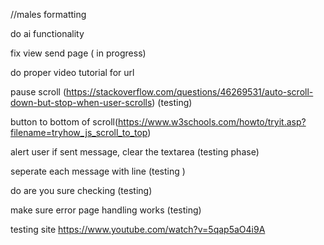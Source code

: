

//males formatting

do ai functionality

fix view send page ( in progress)

do proper video tutorial for url 

pause scroll (https://stackoverflow.com/questions/46269531/auto-scroll-down-but-stop-when-user-scrolls) (testing)

button to bottom of scroll(https://www.w3schools.com/howto/tryit.asp?filename=tryhow_js_scroll_to_top)

alert user if sent message, clear the textarea (testing phase)


seperate each message with line (testing )

do are you sure checking (testing)

make sure error page handling works (testing)


testing site https://www.youtube.com/watch?v=5qap5aO4i9A